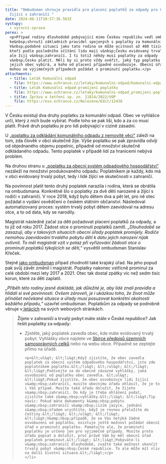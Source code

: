 ```yaml
---
title: "Ombudsman shrnuje pravidla pro placení poplatků za odpady pro Čechy
  žijící v zahraničí "
date: 2024-06-11T10:57:36.563Z
vystupy:
  - vyrocni-zprava
perex: >
  <p>Případ rodiny dlouhodobě pobývající mimo Českou republiku vedl ombudsmana
  ke&nbsp;shrnutí základních pravidel spojených s poplatky za komunální odpad.
  V&nbsp;podobné situaci jako tato rodina se může ocitnout až 400 tisíc Čechů,
  kteří podle posledního sčítání lidu mají v&nbsp;Česku evidovaný trvalý pobyt,
  ale žijí v&nbsp;zahraničí. I ti totiž někdy musí poplatky za odpady
  v&nbsp;Česku platit. Měli by si proto vždy ověřit, jaký typ poplatku za odpady
  jejich obec vybírá, a koho od placení případně osvobozuje. Obecní úřad také
  mohou ve výjimečných případech požádat o prominutí poplatku.</p>
attachments:
  - title: Leták Komunální odpad
    file: https://www.ochrance.cz/letaky/komunalni-odpad/komunalni-odpad.pdf
  - title: Leták Komunální odpad-promíjení poplatku
    file: https://www.ochrance.cz/letaky/komunalni-odpad_promijeni-poplatku/komunalni-odpad_promijeni-poplatku.pdf
  - title: Zpráva o šetření sp. zn. 11814/2022/VOP
    file: https://eso.ochrance.cz/Nalezene/Edit/12438
---
```

<p>V Česku existují dva druhy poplatku za komunální odpad. Obec ve vyhlášce určí, který z nich bude vybírat. Podle toho se pak liší, kdo a za co musí platit. Právě druh poplatku je pro lidi pobývající v cizině zásadní.</p>

<p>U <a href="https://www.zakonyprolidi.cz/cs/1990-565#cast2-hlava7-dil3">&bdquo;poplatku za odkládání komunálního odpadu z&nbsp;nemovité věci&ldquo;</a> záleží na tom, zda člověk v obci skutečně žije. Výše poplatku se pak zpravidla odvíjí od objednaného objemu popelnic, případně od množství skutečně odkládaného odpadu. Tento poplatek v&nbsp;případě lidí&nbsp;za hranicemi nebývá problém.</p>

<p>Na druhou stranu u <a href="https://www.zakonyprolidi.cz/cs/1990-565#cast2-hlava7-dil2">&bdquo;poplatku za obecní systém odpadového hospodářství&ldquo;</a> nezáleží na množství produkovaného odpadu. Poplatníkem je každý, kdo má v&nbsp;obci evidovaný trvalý pobyt, tedy i lidé žijící ve skutečnosti v&nbsp;zahraničí.</p>

<p>Na povinnost platit tento druhý poplatek narazila i rodina, která se obrátila na ombudsmana. Konkrétně šlo o poplatky za dvě děti narozené a žijící s rodiči v zahraničí. V&nbsp;roce 2018, když bylo dětem dva a pět let, pro ně otec požádal o vydání osvědčení o českém státním občanství. Následoval automatizovaný proces: systém trvalý pobyt dětem zaevidoval na adresu otce, a to od data, kdy se narodily.</p>

<p>Magistrát následně začal za děti požadovat placení poplatků za odpady, a to již od roku 2017. Žádost otce o prominutí poplatků zamítl. <em>&bdquo;Dlouhodobě se zasazuji, aby v&nbsp;takových situacích obecní úřady poplatek promíjely. Rodiče nemohou zaevidování trvalého pobytu dětí k&nbsp;datu jejich narození nijak ovlivnit. To měl magistrát vzít v potaz při vyřizování žádosti otce o prominutí poplatků týkajících se dětí</em>,&ldquo; vysvětlil ombudsman Stanislav Křeček.</p>

<p>Stejně <a href="https://eso.ochrance.cz/Nalezene/Edit/12438">jako ombudsman</a> případ zhodnotil také krajský úřad. Na jeho popud pak svůj závěr změnil i magistrát. Poplatky nakonec vstřícně prominul za celé období mezi lety 2017 a 2021. Otec tak dostal zpátky víc než sedm tisíc korun, které za děti zaplatil.</p>

<p><em>&bdquo;Příběh této rodiny jasně dokládá, jak důležité je, aby lidé znali pravidla a hlídali si své povinnosti. Ovšem zároveň, je i ukázkou toho, že život může přinášet nečekané situace a úřady musí posuzovat konkrétní okolnosti každého případu,&ldquo;</em> uzavřel ombudsman. Poplatkům za odpady se podrobně věnuje v<a href="https://www.ochrance.cz/situace/bydleni/"> letácích</a> na svých webových stránkách.</p>

<blockquote>
<p><strong>Žijete v&nbsp;zahraničí a trvalý pobyt máte stále v&nbsp;České republice? Jak řešit poplatky za odpady:</strong></p>

<ul>
	<li>Zjistěte, jaký poplatek zavedla obec, kde máte evidovaný trvalý pobyt. Vyhlášky obce najdete ve <a href="https://sbirkapp.gov.cz/vyhledavani">Sbírce předpisů územních samosprávných celků</a> nebo na webu obce. Případně se zeptejte přímo na úřadě.

	<p>&lt;ul&gt; &lt;li&gt;Když zjistíte, že obec zavedla poplatek za obecní systém odpadového hospodářství, jste zde poplatníkem poplatku.&lt;/li&gt; &lt;/ul&gt; &lt;/li&gt; &lt;li&gt;Podívejte se do obecně závazné vyhlášky, jaká osvobození od poplatku obec zavedla. &lt;ul&gt; &lt;li&gt;Pokud zjistíte, že obec osvobozuje lidi žijící v&amp;nbsp;zahraničí, musíte obecnímu úřadu ohlásit, že je to i Váš případ. Musíte také úřadu doložit, že žijete v&amp;nbsp;zahraničí. Do kdy je třeba ohlášení podat, zjistíte také z&amp;nbsp;vyhlášky.&lt;/li&gt; &lt;li&gt;Tip navíc: Pokud máte dokumenty k&amp;nbsp;pobytu v&amp;nbsp;zahraničí v&amp;nbsp;cizím jazyce, jednání s&amp;nbsp;úřadem urychlíte, když je rovnou přeložíte do češtiny.&lt;/li&gt; &lt;/ul&gt; &lt;/li&gt; &lt;li&gt;V&amp;nbsp;případě, že se Vás netýká žádné osvobození od poplatku, existuje ještě možnost požádat obecní úřad o prominutí poplatku. Pamatujte ale, že prominutí poplatku je určeno jen pro výjimečné případy. Musíte proto úřadu popsat a doložit, proč právě Vám by měl obecní úřad poplatek prominout.&lt;/li&gt; &lt;li&gt;Pobýváte-li v&amp;nbsp;zahraničí dlouhodobě, zvažte také možnost ukončit trvalý pobyt v&amp;nbsp;České republice. To ale může mít vliv na další životní situace.&lt;/li&gt;</p>
	</li>
</ul>
</blockquote>
